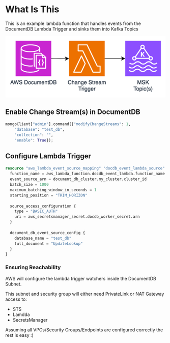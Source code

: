 # What Is This
This is an example lambda function that handles events from the DocumentDB Lambda Trigger and sinks them into Kafka Topics

![dataflow.png](doc/img/dataflow.png)

## Enable Change Stream(s) in DocumentDB

```python
mongoClient["admin"].command({"modifyChangeStreams": 1,
    "database": "test_db",
    "collection": "",
    "enable": True});
```

## Configure Lambda Trigger

```terraform
resource "aws_lambda_event_source_mapping" "docdb_event_lambda_source" {
  function_name = aws_lambda_function.docdb_event_lambda.function_name
  event_source_arn = document_db_cluster.my_cluster.cluster_id
  batch_size = 1000
  maximum_batching_window_in_seconds = 1
  starting_position = "TRIM_HORIZON"
  
  source_access_configuration {
    type = "BASIC_AUTH"
    uri = aws_secretsmanager_secret.docdb_worker_secret.arn
  }

  document_db_event_source_config {
    database_name = "test_db"
    full_document = "UpdateLookup"
  }
}
```

### Ensuring Reachability
AWS will configure the lambda trigger watchers inside the DocumentDB Subnet.

This subnet and security group will either need PrivateLink or NAT Gateway access to:
- STS
- Lamdda
- SecretsManager

Assuming all VPCs/Security Groups/Endpoints are configured correctly the rest is easy :)
